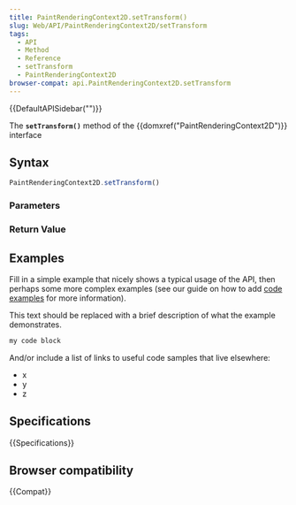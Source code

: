 ```yaml
---
title: PaintRenderingContext2D.setTransform()
slug: Web/API/PaintRenderingContext2D/setTransform
tags:
  - API
  - Method
  - Reference
  - setTransform
  - PaintRenderingContext2D
browser-compat: api.PaintRenderingContext2D.setTransform
---
```

{{DefaultAPISidebar("")}}

The **`setTransform()`** method of the {{domxref("PaintRenderingContext2D")}} interface 

## Syntax

```js
PaintRenderingContext2D.setTransform()
```

### Parameters



### Return Value



## Examples

Fill in a simple example that nicely shows a typical usage of the API, then perhaps some more complex examples (see our guide on how to add [code examples](/en-US/docs/MDN/Contribute/Structures/Code_examples) for more information).

This text should be replaced with a brief description of what the example demonstrates.

```js
my code block
```

And/or include a list of links to useful code samples that live elsewhere:

*   x
*   y
*   z

## Specifications

{{Specifications}}

## Browser compatibility

{{Compat}}

